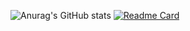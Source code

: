 ![Anurag's GitHub stats](https://github-readme-stats.vercel.app/api?username=sungchi127&theme=algolia&show_icons=true)
[![Readme Card](https://github-readme-stats.vercel.app/api/pin/?username=sungchi127&theme=algolia&repo=github-readme-stats)](https://github.com/sungchi127)

